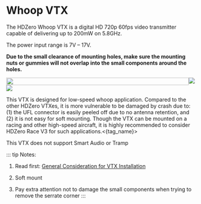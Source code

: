 # Whoop VTX

The HDZero Whoop VTX is a digital HD 720p 60fps video transmitter capable of delivering up to 200mW on 5.8GHz.

The power input range is 7V – 17V.

**Due to the small clearance of mounting holes, make sure the mounting nuts or gummies will not overlap into the small components around the holes.**

<div style="display: flex">
<img src="/media/image34.png" id="image31" style="height: 100%">
<img src="/media/image36.jpeg" id="image33">
</div>
<img src="/media/image37.png" >

This VTX is designed for low-speed whoop application. Compared to the other HDZero VTXes, it is more vulnerable to be damaged by crash due to: (1) the UFL connector is easily peeled off due to no antenna retention, and (2) it is not easy for soft mounting. Though the VTX can be mounted on a racing and other high-speed aircraft, it is highly recommended to consider HDZero Race V3 for such applications.<{tag_name}>

This VTX does not support Smart Audio or Tramp


::: tip
Notes:

1. Read first: [General Consideration for VTX Installation](vtx-general.md)

2. Soft mount

3. Pay extra attention not to damage the small components when trying to remove the serrate corner
:::
